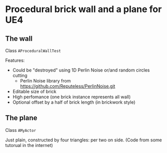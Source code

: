 # Procedural brick wall and a plane for UE4

## The wall
Class ```AProceduralWallTest```

Features:
* Could be "destroyed" using 1D Perlin Noise or/and random circles cutting
  * Perlin Noise library from https://github.com/Reputeless/PerlinNoise.git
* Editable size of brick
* High perfomance (one brick instance represents all wall)
* Optional offset by a half of brick length (in brickwork style)


## The plane
Class ```AMyActor```

Just plain, constructed by four triangles: per two on side. (Code from some tutorual in the internet)
